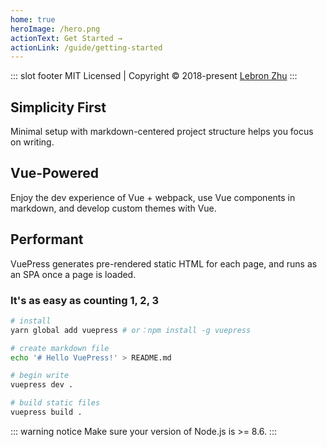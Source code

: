 ```yaml
---
home: true
heroImage: /hero.png
actionText: Get Started →
actionLink: /guide/getting-started
---
```


::: slot footer
MIT Licensed | Copyright © 2018-present [Lebron Zhu](https://github.com/lebron0801)
:::

<div class="features">
  <div class="feature">
    <h2>Simplicity First</h2>
    <p>Minimal setup with markdown-centered project structure helps you focus on writing.</p>
  </div>
  <div class="feature">
    <h2>Vue-Powered</h2>
    <p>Enjoy the dev experience of Vue + webpack, use Vue components in markdown, and develop custom themes with Vue.</p>
  </div>
  <div class="feature">
    <h2>Performant</h2>
    <p>VuePress generates pre-rendered static HTML for each page, and runs as an SPA once a page is loaded.</p>
  </div>
</div>

### It's as easy as counting 1, 2, 3

``` bash
# install
yarn global add vuepress # or：npm install -g vuepress

# create markdown file
echo '# Hello VuePress!' > README.md

# begin write
vuepress dev .

# build static files
vuepress build .
```

::: warning notice
Make sure your version of Node.js is >= 8.6.
:::
